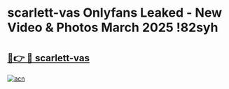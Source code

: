 # scarlett-vas Onlyfans Leaked - New Video & Photos March 2025 !82syh

# <h2><a href="https://wgu9x3.iuczelnia.edu.pl?title=scarlett-vas&ref=82syh">🔗👉 🔴 scarlett-vas</a></h2>

[![acn](https://github.com/user-attachments/assets/0f9c940e-d8b0-45ae-aac7-cd30a18b3e1c)](https://wgu9x3.iuczelnia.edu.pl?title=scarlett-vas&ref=82syh)

